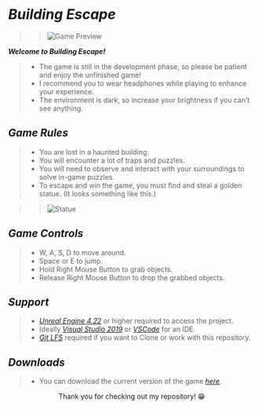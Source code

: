 # _Building Escape_
>>  ![Game Preview](https://lh6.googleusercontent.com/HNt-3-jfvo2cndMalbvuGOaUDO8kqybAI7mYPVtKXUbPipBKajQXtX26IEsN3Muktnt82oOQwQ_vURFRcU4nIbsv7eNITbdghprXfF_StNlspxFOytizRMGMcMMqw8P2vIkmlr8Z)

 **_Welcome to Building Escape!_**
> - The game is still in the development phase, so please be patient and enjoy the unfinished game!
> - I recommend you to wear headphones while playing to enhance your experience.
> - The environment is dark, so increase your brightness if you can’t see anything.

## _Game Rules_
> - You are lost in a haunted building.
> - You will encounter a lot of traps and puzzles.
> - You will need to observe and interact with your surroundings to solve in-game puzzles.
> - To escape and win the game, you must find and steal a golden statue.
>   (It looks something like this.)

>>  ![Statue](https://lh4.googleusercontent.com/GAa1KOKrG5PnMpL5kHvPvwJLmGurPEA5ZeWPAM5-mHM_5sp7zbGLAV7tzG2Tnx4QFgfxe5Y60UXpQvNptyyJw3YHFs-M7KMv8dO8fEzHG_cIucoiDFhrx7QwJKlK4DkwS-gAya0h)

## _Game Controls_
> - W, A, S, D to move around.
> - Space or E to jump.
> - Hold Right Mouse Button to grab objects.
> - Release Right Mouse Button to drop the grabbed objects.

## _Support_
> - [_Unreal Engine 4.22_](https://www.unrealengine.com/en-US/) or higher required to access the project.
> - Ideally [_Visual Studio 2019_](https://visualstudio.microsoft.com/) or [_VSCode_](https://code.visualstudio.com/) for an IDE.
> - [_Git LFS_](https://git-lfs.github.com/) required if you want to Clone or work with this repository.

## _Downloads_
> - You can download the current version of the game [_here_](https://drive.google.com/file/d/1Wyl-D9j0449leQb8HpPS7bIONa0yaa2U/view?usp=sharing).
<p align = "center">
Thank you for checking out my repository! 😁
</p>
 
